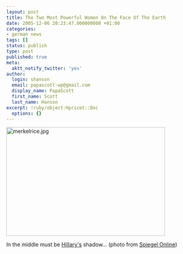```yaml
---
layout: post
title: The Two Most Powerful Women On The Face Of The Earth
date: 2005-12-06 20:23:47.000000000 +01:00
categories:
- german news
tags: []
status: publish
type: post
published: true
meta:
  aktt_notify_twitter: 'yes'
author:
  login: shanson
  email: papascott-wp@gmail.com
  display_name: PapaScott
  first_name: Scott
  last_name: Hanson
excerpt: !ruby/object:Hpricot::Doc
  options: {}
---
```

<p><img src="https://www.papascott.de/wordpress/wp-content/uploads/2005/12/merkelrice.jpg" border="0" height="287" width="420" alt="merkelrice.jpg" /></p>
<p>In the middle must be <a href="http://clinton.senate.gov/">Hillary's</a> shadow... (photo from <a href="http://www.spiegel.de/politik/deutschland/0,1518,grossbild-551176-388942,00.html">Spiegel Online</a>)</p>
